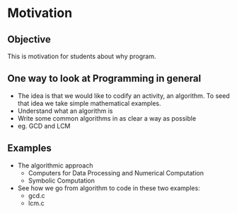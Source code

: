 # Motivation
## Objective
  This is motivation for students about why program. 
## One way to look at Programming in general
  * The idea is that we would like to codify an activity, an algorithm. 
  To seed that idea we take simple mathematical examples.
  * Understand what an algorithm is
  * Write some common algorithms in as clear a way as possible
  * eg. GCD and LCM

## Examples
  * The algorithmic approach
    * Computers for Data Processing and Numerical Computation
    * Symbolic Computation
  * See how we go from algorithm to code in these two examples:
    * gcd.c 
    * lcm.c
